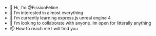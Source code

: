 - 👋 Hi, I’m @FissionFeline
- 👀 I’m interested in almost everything 
- 🌱 I’m currently learning express.js unreal engine 4 
- 💞️ I’m looking to collaborate with anyone. Im open for litterally anything 
- 📫 How to reach me I will find you 
<!---
FissionFeline/FissionFeline is a ✨ special ✨ repository because its `README.md` (this file) appears on your GitHub profile.
You can click the Preview link to take a look at your changes.
--->
